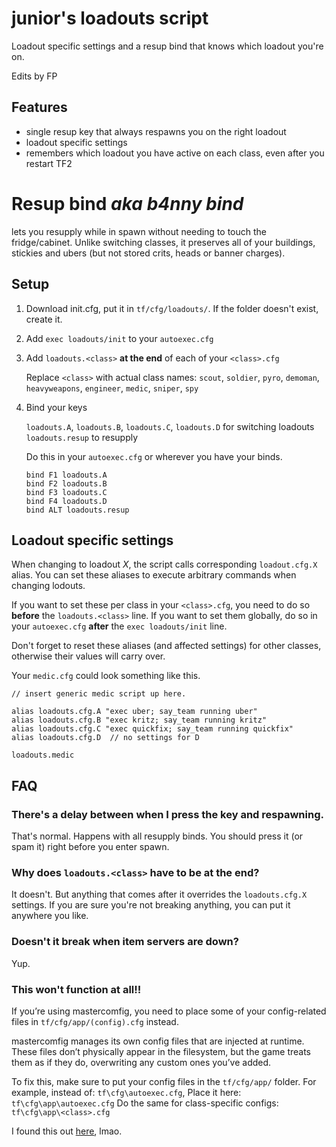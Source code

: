 # junior's loadouts script

Loadout specific settings and a resup bind that knows which loadout you're on.

Edits by FP

## Features

- single resup key that always respawns you on the right loadout
- loadout specific settings
- remembers which loadout you have active on each class,
  even after you restart TF2

# Resup bind _aka b4nny bind_
lets you resupply while in spawn without needing to touch the fridge/cabinet.
Unlike switching classes, it preserves all of your buildings, stickies
and ubers (but not stored crits, heads or banner charges).  

## Setup

1. Download init.cfg, put it in `tf/cfg/loadouts/`. If the folder doesn't exist, create it.
2. Add `exec loadouts/init` to your `autoexec.cfg`
3. Add `loadouts.<class>` **at the end** of each of your `<class>.cfg`  

   Replace `<class>` with actual class names:
   `scout`, `soldier`, `pyro`, `demoman`,
   `heavyweapons`, `engineer`, `medic`, `sniper`, `spy`

4. Bind your keys
  
   `loadouts.A`, `loadouts.B`, `loadouts.C`, `loadouts.D` for switching loadouts  
   `loadouts.resup` to resupply 

   Do this in your `autoexec.cfg` or wherever you have your binds.

   ```
   bind F1 loadouts.A
   bind F2 loadouts.B
   bind F3 loadouts.C
   bind F4 loadouts.D
   bind ALT loadouts.resup
   ```

## Loadout specific settings

When changing to loadout _X_, the script calls corresponding `loadout.cfg.X` alias.
You can set these aliases to execute arbitrary commands when changing lodouts.

If you want to set these per class in your `<class>.cfg`, you need to
do so **before** the `loadouts.<class>` line.
If you want to set them globally, do so in your `autoexec.cfg` **after**
the `exec loadouts/init` line.

Don't forget to reset these aliases (and affected settings) for other classes,
otherwise their values will carry over.

Your `medic.cfg` could look something like this.
```
// insert generic medic script up here.

alias loadouts.cfg.A "exec uber; say_team running uber"
alias loadouts.cfg.B "exec kritz; say_team running kritz"
alias loadouts.cfg.C "exec quickfix; say_team running quickfix"
alias loadouts.cfg.D  // no settings for D

loadouts.medic
```

## FAQ

### There's a delay between when I press the key and respawning.

That's normal. Happens with all resupply binds. You should press it
(or spam it) right before you enter spawn.

### Why does `loadouts.<class>` have to be at the end?

It doesn't. But anything that comes after it overrides
the `loadouts.cfg.X` settings. If you are sure you're not breaking
anything, you can put it anywhere you like.

### Doesn't it break when item servers are down?

Yup.

### This won't function at all!!

If you’re using mastercomfig, you need to place some of your config-related files in `tf/cfg/app/(config).cfg` instead.

mastercomfig manages its own config files that are injected at runtime.
These files don’t physically appear in the filesystem,
but the game treats them as if they do, overwriting any custom ones you’ve added.

To fix this, make sure to put your config files in the `tf/cfg/app/` folder.
For example, instead of: `tf\cfg\autoexec.cfg`, Place it here: `tf\cfg\app\autoexec.cfg`
Do the same for class-specific configs: `tf\cfg\app\<class>.cfg`

I found this out [here](https://github.com/jooonior/tf2-loadouts-script/issues/15#issuecomment-2539331556), lmao.
